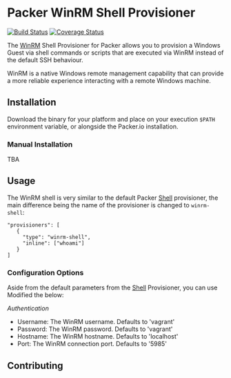 # Packer WinRM Shell Provisioner

[![Build Status](https://travis-ci.org/mefellows/packer-winrm-shell.svg?branch=master)](https://travis-ci.org/mefellows/packer-winrm-shell)
[![Coverage Status](https://coveralls.io/repos/mefellows/packer-winrm-shell/badge.png)](https://coveralls.io/r/mefellows/packer-winrm-shell)

The [WinRM]() Shell Provisioner for Packer allows you to provision a Windows Guest 
via shell commands or scripts that are executed via WinRM instead of the default SSH
behaviour.

WinRM is a native Windows remote management capability that can provide a more reliable
experience interacting with a remote Windows machine.

## Installation

Download the binary for your platform and place on your execution `$PATH` environment variable, 
or alongside the Packer.io installation.

### Manual Installation

TBA

## Usage

The WinRM shell is very similar to the default Packer [Shell](https://www.packer.io/docs/provisioners/shell.html) 
provisioner, the main difference being the name of the provisioner is changed to `winrm-shell`:

```
"provisioners": [
   {
     "type": "winrm-shell",
     "inline": ["whoami"]
   }
]
```

### Configuration Options

Aside from the default parameters from the [Shell](https://www.packer.io/docs/provisioners/shell.html) Provisioner, you can use Modified the below:

*Authentication*
* Username: The WinRM username. Defaults to 'vagrant'
* Password: The WinRM password. Defaults to 'vagrant'
* Hostname: The WinRM hostname. Defaults to 'localhost'
* Port: The WinRM connection port. Defaults to '5985'

## Contributing
